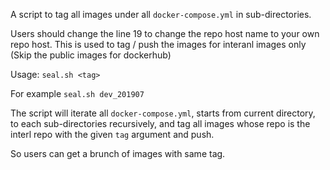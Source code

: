 A script to tag all images under all `docker-compose.yml` in sub-directories.

Users should change the line 19 to change the repo host name to your own repo host. This is used to tag / push the images for interanl images only (Skip the public images for dockerhub)

Usage:
```seal.sh <tag>```

For example
```seal.sh dev_201907```

The script will iterate all `docker-compose.yml`, starts from current directory, to each sub-directories recursively, and tag all images whose repo is the interl repo with the given `tag` argument and push.

So users can get a brunch of images with same tag.
